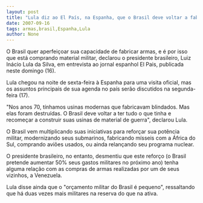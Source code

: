```yaml
---
layout: post
title: "Lula diz ao El País, na Espanha, que o Brasil deve voltar a fabricar  armas"
date: 2007-09-16
tags: armas,brasil,Espanha,Lula
author: None
---
```

O Brasil quer aperfei&ccedil;oar sua capacidade de fabricar armas, e &eacute; por isso que est&aacute; comprando material militar, declarou o presidente brasileiro, Luiz In&aacute;cio Lula da Silva, em entrevista ao jornal espanhol El Pais, publicada neste domingo (16). 

Lula chegou na noite de sexta-feira &agrave; Espanha para uma visita oficial, mas os assuntos principais de sua agenda no pa&iacute;s ser&atilde;o discutidos na segunda-feira (17). 

&quot;Nos anos 70, t&iacute;nhamos usinas modernas que fabricavam blindados. Mas elas foram destru&iacute;das. O Brasil deve voltar a ter tudo o que tinha e recome&ccedil;ar a construir suas usinas de material de guerra&quot;, declarou Lula. 

O Brasil vem multiplicando suas iniciativas para refor&ccedil;ar sua pot&ecirc;ncia militar, modernizando seus submarinos, fabricando m&iacute;sseis com a &Aacute;frica do Sul, comprando avi&otilde;es usados, ou ainda relan&ccedil;ando seu programa nuclear. 

O presidente brasileiro, no entanto, desmentiu que este refor&ccedil;o (o Brasil pretende aumentar 50% seus gastos militares no pr&oacute;ximo ano) tenha alguma rela&ccedil;&atilde;o com as compras de armas realizadas por um de seus vizinhos, a Venezuela. 

Lula disse ainda que o &quot;or&ccedil;amento militar do Brasil &eacute; pequeno&quot;, ressaltando que h&aacute; duas vezes mais militares na reserva do que na ativa. 